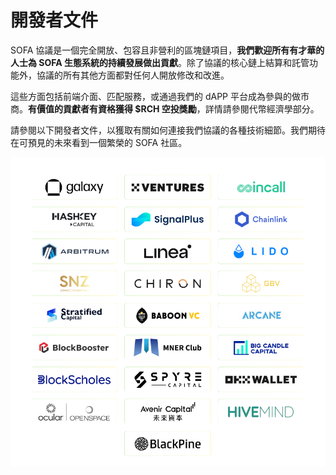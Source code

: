 # 開發者文件

SOFA 協議是一個完全開放、包容且非營利的區塊鏈項目，**我們歡迎所有有才華的人士為 SOFA 生態系統的持續發展做出貢獻**。除了協議的核心鏈上結算和託管功能外，協議的所有其他方面都對任何人開放修改和改進。

這些方面包括前端介面、匹配服務，或通過我們的 dAPP 平台成為參與的做市商。**有價值的貢獻者有資格獲得 $RCH 空投獎勵**，詳情請參閱代幣經濟學部分。

請參閱以下開發者文件，以獲取有關如何連接我們協議的各種技術細節。我們期待在可預見的未來看到一個繁榮的 SOFA 社區。

![](../../static/partners.jpg)